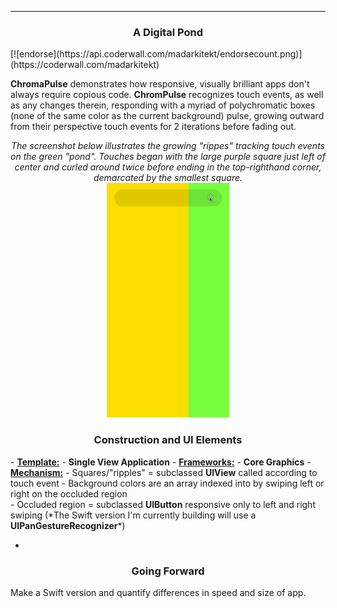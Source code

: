 <hr>
<center><h3>A Digital Pond</h3></center>
[![endorse](https://api.coderwall.com/madarkitekt/endorsecount.png)](https://coderwall.com/madarkitekt)
<p><strong>ChromaPulse</strong> demonstrates how responsive, visually brilliant apps don't always require copious code. <strong>ChromPulse</strong> recognizes touch events, as well as any changes therein, responding with a myriad of polychromatic boxes (none of the same color as the current background) pulse, growing outward from their perspective touch events for 2 iterations before fading out.</p>
<center><em>The screenshot below illustrates the growing "rippes" tracking touch events on the green "pond". Touches began with the large purple square just left of center and curled around twice before ending in the top-righthand corner, demarcated by the smallest square. </em></center>  
<center><img style="float: center" src="ChromaPulse.gif" width=195.25 height=375></center>
<center><h3>Construction and UI Elements</h3></center>
- <strong><u>Template:</u></strong>
 - <strong>Single View Application</strong>
- <strong><u>Frameworks:</u></strong>
 - <strong>Core Graphics</strong>
- <strong><u>Mechanism:</u></strong>
 - Squares/"ripples" = subclassed <strong>UIView</strong> called according to touch event
 - Background colors are an array indexed into by swiping left or right on the occluded region<br>
	  - Occluded region = subclassed <strong>UIButton</strong> responsive only to left and right swiping (*The Swift version I'm currently building will use a <strong>UIPanGestureRecognizer</strong>*)

-
 <center><h3>Going Forward</h3></center>
<p>Make a Swift version and quantify differences in speed and size of app.</p>

